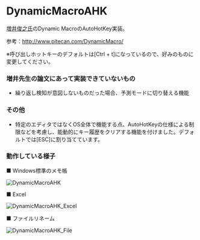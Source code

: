 # DynamicMacroAHK
[増井俊之氏](https://github.com/masui)のDynamic MacroのAutoHotKey実装。

参考：http://www.pitecan.com/DynamicMacro/



※呼び出しホットキーのデフォルトは[Ctrl + t]になっているので、好みのものに変更してください。

### 増井先生の論文にあって実装できていないもの
* 繰り返し検知が意図しないものだった場合、予測モードに切り替える機能

### その他
* 特定のエディタではなくOS全体で機能する点、AutoHotKeyの仕様による制限などを考慮し、能動的にキー履歴をクリアする機能を付けました。デフォルトでは[ESC]に割り当てています。

### 動作している様子
■ Windows標準のメモ帳

![DynamicMacroAHK](https://user-images.githubusercontent.com/11771/125603690-31f4a997-b305-469b-b568-439422401381.gif)

■ Excel

![DynamicMacroAHK_Excel](https://user-images.githubusercontent.com/11771/125603711-8d9fd7e4-ef86-4e94-9117-44a5e673c7f1.gif)

■ ファイルリネーム

![DynamicMacroAHK_File](https://user-images.githubusercontent.com/11771/125621562-6e6292f1-d931-4fd2-9f9c-ee2f2a4226cb.gif)
